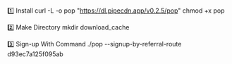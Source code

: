 1️⃣ Install
curl -L -o pop "https://dl.pipecdn.app/v0.2.5/pop"
chmod +x pop

2️⃣ Make Directory
mkdir download_cache

3️⃣ Sign-up With Command
./pop --signup-by-referral-route d93ec7a125f095ab

